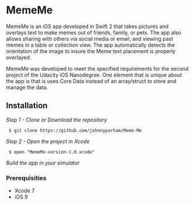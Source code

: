 # MemeMe

MemeMe is an iOS app developed in Swift 2 that takes pictures and overlays text to make memes out of friends, family, or pets.  The app also allows sharing with others via social media or email, and viewing past memes in a table or collection view.  The app automatically detects the orientation of the image to insure the Meme text placement is properly overlayed.

MemeMe was developed to meet the specified requirements for the second project of the Udacity iOS Nanodegree.  One element that is unique about the app is that is uses Core Data instead of an array/struct to store and manage the data.

## Installation

*Step 1 - Clone or Download the repository*

` $ git clone https://github.com/johnnyparham/Meme-Me`

*Step 2 - Open the project in Xcode*

` $ open "MemeMe-version-1.0.xcode"`

*Build the app in your simulator*

### Prerequisities

* Xcode 7
* iOS 9

